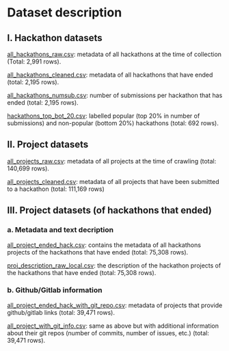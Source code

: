 # Dataset description

## I. Hackathon datasets

[all_hackathons_raw.csv](all_hackathons_raw.csv): metadata of all hackathons at the time of collection (Total: 2,991 rows).

[all_hackathons_cleaned.csv](all_hackathons_cleaned.csv): metadata of all hackathons that have ended (total: 2,195 rows).

[all_hackathons_numsub.csv](all_hackathons_numsub.csv): number of submissions per hackathon that has ended (total: 2,195 rows).

[hackathons_top_bot_20.csv](hackathons_top_bot_20.csv): labelled popular (top 20% in number of submissions) and non-popular (bottom 20%) hackathons (total: 692 rows).


## II. Project datasets
[all_projects_raw.csv](all_projects_raw.csv): metadata of all projects at the time of crawling (total: 140,699 rows).

[all_projects_cleaned.csv](all_projects_cleaned.csv): metadata of all projects that have been submitted to a hackathon (total: 111,169 rows)


## III. Project datasets (of hackathons that ended)

### a. Metadata and text decription
    
[all_project_ended_hack.csv](all_project_ended_hack.csv): contains the metadata of all hackathons projects of the hackathons that have ended (total: 75,308 rows).

[proj_description_raw_local.csv](proj_description_raw_local.csv): the description of the hackathon projects of the hackathons that have ended (total: 75,308 rows).

### b. Github/Gitlab information

[all_project_ended_hack_with_git_repo.csv](all_project_ended_hack_with_git_repo.csv): metadata of projects that provide github/gitlab links (total: 39,471 rows).

[all_project_with_git_info.csv](all_project_with_git_info.csv): same as above but with additional information about their git repos (number of commits, number of issues, etc.) (total: 39,471 rows).
